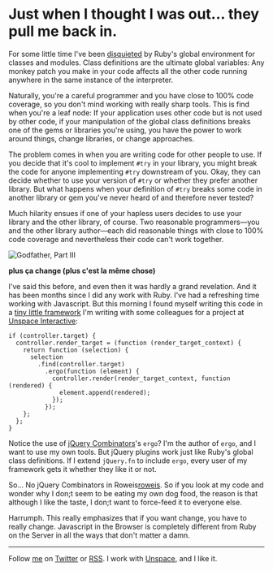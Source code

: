 Just when I thought I was out... they pull me back in.
===

For some little time I've been [disquieted][sick] by Ruby's global environment for classes and modules. Class definitions are the ultimate global variables: Any monkey patch you make in your code affects all the other code running anywhere in the same instance of the interpreter.

Naturally, you're a careful programmer and you have close to 100% code coverage, so you don't mind working with really sharp tools. This is find when you're a leaf node: If your application uses other code but is not used by other code, if your manipulation of the global class definitions breaks one of the gems or libraries you're using, you have the power to work around things, change libraries, or change approaches.

The problem comes in when you are writing code for other people to use. If you decide that it's cool to implement `#try` in your library, you might break the code for anyone implementing `#try` downstream of you. Okay, they can decide whether to use your version of `#try` or whether they prefer another library. But what happens when your definition of `#try` breaks some code in another library or gem you've never heard of and therefore never tested?

Much hilarity ensues if one of your hapless users decides to use your library and the other library, of course. Two reasonable programmers&#8212;you and the other library author&#8212;each did reasonable things with close to 100% code coverage and nevertheless their code can't work together.

![Godfather, Part III](http://gallery.sendbad.net/data/media/68/godfather_part_iii_ver1.jpg)

**plus ça change (plus c'est la même chose)**

I've said this before, and even then it was hardly a grand revelation. And it has been months since I did any work with Ruby. I've had a refreshing time working with Javascript. But this morning I found myself writing this code in a [tiny little framework][roweis] I'm writing with some colleagues for a project at [Unspace Interactive][unspace]:

    if (controller.target) {
      controller.render_target = (function (render_target_context) {
        return function (selection) {
          selection
            .find(controller.target)
              .ergo(function (element) {
                controller.render(render_target_context, function (rendered) {
                  element.append(rendered);
                });
              });
        };
      };
    }
    
Notice the use of [jQuery Combinators][comb]'s `ergo`? I'm the author of `ergo`, and I want to use my own tools. But jQuery plugins work just like Ruby's global class definitions. If I extend `jQuery.fn` to include `ergo`, every user of my framework gets it whether they like it or not.

So... No jQuery Combinators in Roweis[roweis]. So if you look at my code and wonder why I don;t seem to be eating my own dog food, the reason is that although I like the taste, I don;t want to force-feed it to everyone else.

Harrumph. This really emphasizes that if you want change, you have to really change. Javascript in the Browser is completely different from Ruby on the Server in all the ways that don't matter a damn.

----
	
Follow [me](http://reginald.braythwayt.com) on [Twitter](http://twitter.com/raganwald) or [RSS](http://feeds.feedburner.com/raganwald "raganwald's rss feed"). I work with [Unspace](http://unspace.ca), and I like it.

[sick]: http://github.com/raganwald/homoiconic/blob/master/2009-04-08/sick.md#readme "I'm Sick Of This Shit"
[unspace]: http://unspace.ca
[comb]: http://github.com/raganwald/jQuery-Combinators
[roweis]: http://github.com/raganwald/Roweis